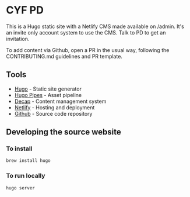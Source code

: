 # CYF PD 

This is a Hugo static site with a Netlify CMS made available on /admin. It's an invite only account system to use the CMS. Talk to PD to get an invitation.

To add content via Github, open a PR in the usual way, following the CONTRIBUTING.md guidelines and PR template.

## Tools

- [Hugo](https://gohugo.io/) - Static site generator
- [Hugo Pipes](https://gohugo.io/hugo-pipes/introduction/) - Asset pipeline
- [Decap](https://decapcms.org/) - Content management system
- [Netlify](https://www.netlify.com/) - Hosting and deployment
- [Github](https://github.com/CodeYourFuture/CYF-Signposts) - Source code repository

## Developing the source website

### To install

```bash
brew install hugo
```

### To run locally

```bash
hugo server
```
